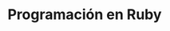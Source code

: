 ---
layout: home
title: Programación en Ruby
permalink: /ruby/
pagination:
  enabled: true
  category: ruby
  permalink: /:num/
  sort_field: 'date'
  sort_reverse: true
---
